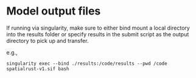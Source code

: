 # Model output files

If running via singularity, make sure to either bind mount a local directory into the results folder or specify results
in the submit script as the output directory to pick up and transfer.

e.g.,

`singularity exec --bind ./results:/code/results --pwd /code spatialrust-v1.sif bash`
